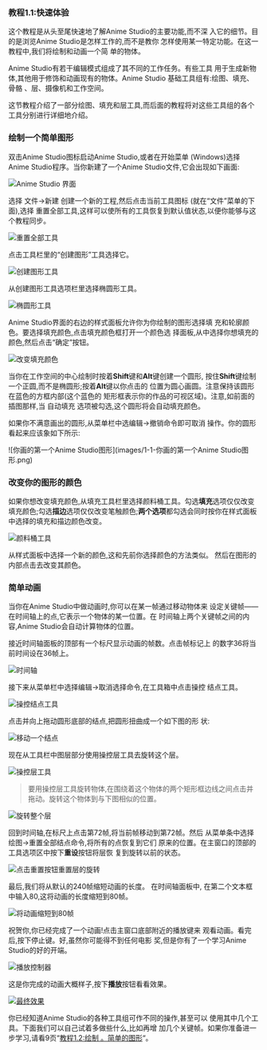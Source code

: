 ### 教程1.1:快速体验

这个教程是从头至尾快速地了解Anime Studio的主要功能,而不深 入它的细节。目的是浏览Anime Studio是怎样工作的,而不是教你 怎样使用某一特定功能。在这一教程中,我们将绘制和动画一个简 单的物体。

Anime Studio有若干编辑模式组成了其不同的工作任务。有些工具 用于生成新物体,其他用于修饰和动画现有的物体。Anime Studio 基础工具组有:绘图、填充、骨骼 、层、摄像机和工作空间。

这节教程介绍了一部分绘图、填充和层工具,而后面的教程将对这些工具组的各个工具分别进行详细地介绍。

### 绘制一个简单图形

双击Anime Studio图标启动Anime Studio,或者在开始菜单 (Windows)选择Anime Studio程序。当你新建了一个Anime Studio文件,它会出现如下画面:

![Anime Studio 界面](images/1-1-anime-studio-界面.png)

选择 文件->新建 创建一个新的工程,然后点击当前工具图标 (就在“文件”菜单的下面),选择 重置全部工具,这样可以使所有的工具恢复到默认值状态,以便你能够与这个教程同步。

![重置全部工具](images/1-1-重置全部工具.png)

点击工具栏里的“创建图形”工具选择它。

![创建图形工具](images/1-1-创建图形工具.png)

从创建图形工具选项栏里选择椭圆形工具。

![椭圆形工具](images/1-1-椭圆形工具.png)

Anime Studio界面的右边的样式面板允许你为你绘制的图形选择填 充和轮廓颜色。要选择填充颜色,点击填充颜色框打开一个颜色选 择面板,从中选择你想填充的颜色,然后点击“确定”按钮。

![改变填充颜色](images/1-1-改变填充颜色.png)

当你在工作空间的中心绘制时按着**Shift**键和**Alt**键创建一个圆形, 按住**Shift**键绘制一个正圆,而不是椭圆形;按着**Alt**键以你点击的 位置为圆心画圆。注意保持该圆形在蓝色的方框内部(这个蓝色的 矩形框表示你的作品的可视区域)。注意,如前面的插图那样,当 自动填充 选项被勾选,这个圆形将会自动填充颜色。

如果你不满意画出的圆形,从菜单栏中选编辑->撤销命令即可取消 操作。你的圆形看起来应该象如下所示:

![你画的第一个Anime Studio图形](images/1-1-你画的第一个Anime Studio图形.png)

### 改变你的图形的颜色

如果你想改变填充颜色,从填充工具栏里选择颜料桶工具。勾选**填充**选项仅仅改变填充颜色;勾选**描边**选项仅仅改变笔触颜色;**两个选项**都勾选会同时按你在样式面板中选择的填充和描边颜色改变。

![颜料桶工具](images/1-1-颜料桶工具.png)

从样式面板中选择一个新的颜色,这和先前你选择颜色的方法类似。 然后在图形的内部点击去改变其颜色。

### 简单动画

当你在Anime Studio中做动画时,你可以在某一帧通过移动物体来 设定关键帧——在时间轴上的点,它表示一个物体的某一位置。在 时间轴上两个关键帧之间的内容,Anime Studio会自动计算物体的位置。

接近时间轴面板的顶部有一个标尺显示动画的帧数。点击帧标记上 的数字36将当前时间设在36帧上。

![时间轴](images/1-1-时间轴.png)

接下来从菜单栏中选择编辑->取消选择命令,在工具箱中点击操控 结点工具。

![操控结点工具](images/1-1-操控结点工具.png)

点击并向上拖动圆形底部的结点,把圆形扭曲成一个如下图的形状:
![移动一个结点](images/1-1-移动一个结点.png)
现在从工具栏中图层部分使用操控层工具去旋转这个层。
![操控层工具](images/1-1-操控层工具.png)
> 要用操控层工具旋转物体,在围绕着这个物体的两个矩形框边线之间点击并拖动。旋转这个物体到与下图相似的位置。
![旋转整个层](images/1-1-旋转整个层.png)
回到时间轴,在标尺上点击第72帧,将当前帧移动到第72帧。然后 从菜单条中选择绘图->重置全部结点命令,将所有的点恢复到它们 原来的位置。在主窗口的顶部的工具选项区中按下**重设**按钮将层恢 复到旋转以前的状态。
![点击重置按钮重置层的旋转](images/1-1-点击重置按钮重置层的旋转.png)
最后,我们将从默认的240帧缩短动画的长度。 在时间轴面板中, 在第二个文本框中输入80,这将动画的长度缩短到80帧。
![将动画缩短到80帧](images/1-1-将动画缩短到80帧.png)
祝贺你,你已经完成了一个动画!点击主窗口底部附近的播放键来 观看动画。看完后,按下停止键。好,虽然你可能得不到任何电影 奖,但是你有了一个学习Anime Studio的好的开端。

![播放控制器](images/1-1-播放控制器.png)

这是你完成的动画大概样子,按下**播放**按钮看看效果。

[![最终效果](images/1-1-最终效果.png)](images/1-1-最终效果.swf)

你已经知道Anime Studio的各种工具组可作不同的操作,甚至可以 使用其中几个工具。下面我们可以自己试着多做些什么,比如再增 加几个关键帧。如果你准备进一步学习,请看9页“[教程1.2:绘制 。简单的图形](1-2-drawing-simple-shapes.md)“。